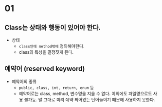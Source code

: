 # 01

## Class는 상태와 행동이 있어야 한다.
- 상태
  - `class안에 method밖에` 정의해야한다.
  - class의 특성을 결정짓게 된다.

## 예약어 (reserved keyword)
- 예약어의 종류
  - `public, class, int, return, enum` 등
  - 예약어로는 class, method, 변수명을 지을 수 없다. 이외에도 파일명으로도 사용 불가능. 말 그대로 미리 예약 되어있는 단어들이기 때문에 사용하지 못한다.

